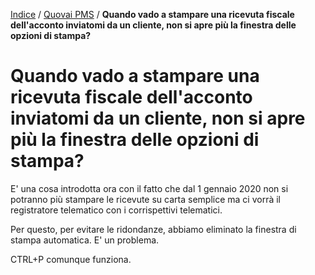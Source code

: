 [Indice](index.md) / [Quovai PMS](quovai-pms-it.md) / **Quando vado a stampare una ricevuta fiscale dell'acconto inviatomi da un cliente, non si apre più la finestra delle opzioni di stampa?**

# Quando vado a stampare una ricevuta fiscale dell'acconto inviatomi da un cliente, non si apre più la finestra delle opzioni di stampa?

E' una cosa introdotta ora con il fatto che dal 1 gennaio 2020 non si potranno più stampare le ricevute su carta semplice ma ci vorrà il registratore telematico con i corrispettivi telematici.

Per questo, per evitare le ridondanze, abbiamo eliminato la finestra di stampa automatica. E' un problema.

CTRL+P comunque funziona.